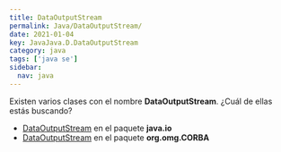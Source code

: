 ```yaml
---
title: DataOutputStream
permalink: Java/DataOutputStream/
date: 2021-01-04
key: JavaJava.D.DataOutputStream
category: java
tags: ['java se']
sidebar: 
  nav: java
---
```


Existen varios clases con el nombre **DataOutputStream**. ¿Cuál de ellas estás buscando?
<ul>
<li><a href="/Java/DataOutputStream-java-io/">DataOutputStream</a> en el paquete <strong>java.io</strong></li>
<li><a href="/Java/DataOutputStream-org-omg-CORBA/">DataOutputStream</a> en el paquete <strong>org.omg.CORBA</strong></li>
<ul>
